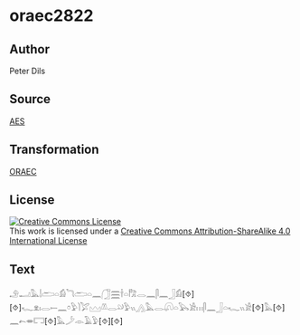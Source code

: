 # oraec2822

## Author

Peter Dils

## Source

[AES](https://github.com/simondschweitzer/aes)

## Transformation

[ORAEC](https://oraec.github.io/)

## License

<a rel="license" href="http://creativecommons.org/licenses/by-sa/4.0/"><img alt="Creative Commons License" style="border-width:0" src="https://i.creativecommons.org/l/by-sa/4.0/88x31.png" /></a><br />This work is licensed under a <a rel="license" href="http://creativecommons.org/licenses/by-sa/4.0/">Creative Commons Attribution-ShareAlike 4.0 International License</a>

## Text

𓄂𓂝𓅓𓌃𓂧𓏏𓀁𓆓𓂧𓏏𓈖𓃂𓈗𓌂𓏏𓀗𓂋𓈖𓋴𓈖𓃀𓀁[⯑][⯑]𓆑𓁷𓏤𓂋𓍿𓈖𓏌𓅱𓌙𓅯𓈉𓌨𓂋𓄖𓅱𓏭𓂻𓅓𓂋𓋨𓏏𓅂𓀀𓏥𓋴𓈖𓃀𓏏𓆑𓏭𓀀[⯑]𓅓[⯑]𓈖𓍉𓎂𓉐[⯑]𓅓𓌳𓁹𓄿𓅱[⯑][⯑]<br>

